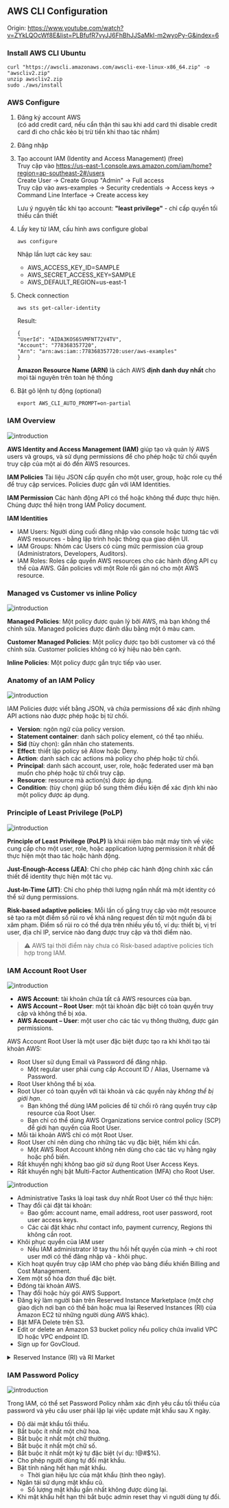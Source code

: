 ## AWS CLI Configuration

Origin: https://www.youtube.com/watch?v=ZYkLQOcWf8E&list=PLBfufR7vyJJ6FhBhJJSaMkI-m2wyoPy-G&index=6

### Install AWS CLI Ubuntu

```
curl "https://awscli.amazonaws.com/awscli-exe-linux-x86_64.zip" -o "awscliv2.zip"
unzip awscliv2.zip
sudo ./aws/install
```

### AWS Configure

1. Đăng ký account AWS  
   (có add credit card, nếu cẩn thận thì sau khi add card thì disable credit card đi cho chắc kẻo bị trừ tiền khi thao tác nhầm)

2. Đăng nhập

3. Tạo account IAM (Identity and Access Management) (free)  
   Truy cập vào https://us-east-1.console.aws.amazon.com/iam/home?region=ap-southeast-2#/users  
   Create User -> Create Group "Admin" -> Full access  
   Truy cập vào aws-examples -> Security credentials -> Access keys -> Command Line Interface -> Create access key

   Lưu ý nguyên tắc khi tạo account: **"least privilege"** - chỉ cấp quyền tối thiểu cần thiết

4. Lấy key từ IAM, cấu hình aws configure global

   ```code
   aws configure
   ```

   Nhập lần lượt các key sau:

   - AWS_ACCESS_KEY_ID=SAMPLE
   - AWS_SECRET_ACCESS_KEY=SAMPLE
   - AWS_DEFAULT_REGION=us-east-1

5. Check connection

   ```
   aws sts get-caller-identity
   ```

   Result:

   ```
   {
   "UserId": "AIDA3KOS6SVMFNT72V4TV",
   "Account": "778368357720",
   "Arn": "arn:aws:iam::778368357720:user/aws-examples"
   }
   ```

   **Amazon Resource Name (ARN)** là cách AWS **định danh duy nhất** cho mọi tài nguyên trên toàn hệ thống

6. Bật gõ lệnh tự động (optional)

   ```
   export AWS_CLI_AUTO_PROMPT=on-partial
   ```

### IAM Overview

![introduction](../images/iam/iam.png)

**AWS Identity and Access Management (IAM)** giúp tạo và quản lý AWS users và groups, và sử dụng permissions để cho phép hoặc từ chối quyền truy cập của một ai đó đến AWS resources.

**IAM Policies**
Tài liệu JSON cấp quyền cho một user, group, hoặc role cụ thể để truy cập services. Policies được gắn với IAM Identities.

**IAM Permission**
Các hành động API có thể hoặc không thể được thực hiện.
Chúng được thể hiện trong IAM Policy document.

**IAM Identities**

- IAM Users: Người dùng cuối đăng nhập vào console hoặc tương tác với AWS resources - bằng lập trình hoặc thông qua giao diện UI.
- IAM Groups: Nhóm các Users có cùng mức permission của group (Administrators, Developers, Auditors).
- IAM Roles: Roles cấp quyền AWS resources cho các hành động API cụ thể của AWS. Gắn policies với một Role rồi gán nó cho một AWS resource.

### Managed vs Customer vs inline Policy

![introduction](../images/iam/iam-managed-vs-customer-vs-inline-policy.png)

**Managed Policies**: Một policy được quản lý bởi AWS, mà bạn không thể chỉnh sửa. Managed policies được đánh dấu bằng một ô màu cam.

**Customer Managed Policies**: Một policy được tạo bởi customer và có thể chỉnh sửa. Customer policies không có ký hiệu nào bên cạnh.

**Inline Policies**: Một policy được gắn trực tiếp vào user.

### Anatomy of an IAM Policy

![introduction](../images/iam/iam-anatomy.png)

IAM Policies được viết bằng JSON, và chứa permissions để xác định những API actions nào được phép hoặc bị từ chối.

- **Version**: ngôn ngữ của policy version.
- **Statement container**: danh sách policy element, có thể tạo nhiều.
- **Sid** (tùy chọn): gắn nhãn cho statements.
- **Effect**: thiết lập policy sẽ Allow hoặc Deny.
- **Action**: danh sách các actions mà policy cho phép hoặc từ chối.
- **Principal**: danh sách account, user, role, hoặc federated user mà bạn muốn cho phép hoặc từ chối truy cập.
- **Resource**: resource mà action(s) được áp dụng.
- **Condition**: (tùy chọn) giúp bổ sung thêm điều kiện để xác định khi nào một policy được áp dụng.

### Principle of Least Privilege (PoLP)

![introduction](../images/iam/iam-principle-of-least-privilege.png)

**Principle of Least Privilege (PoLP)** là khái niệm bảo mật máy tính về việc cung cấp cho một user, role, hoặc application lượng permission ít nhất để thực hiện một thao tác hoặc hành động.

**Just-Enough-Access (JEA)**: Chỉ cho phép các hành động chính xác cần thiết để identity thực hiện một tác vụ.

**Just-In-Time (JIT)**: Chỉ cho phép thời lượng ngắn nhất mà một identity có thể sử dụng permissions.

**Risk-based adaptive policies**: Mỗi lần cố gắng truy cập vào một resource sẽ tạo ra một điểm số rủi ro về khả năng request đến từ một nguồn đã bị xâm phạm. Điểm số rủi ro có thể dựa trên nhiều yếu tố, ví dụ: thiết bị, vị trí user, địa chỉ IP, service nào đang được truy cập và thời điểm nào.

> ⚠️ AWS tại thời điểm này chưa có Risk-based adaptive policies tích hợp trong IAM.

### IAM Account Root User

![introduction](../images/iam/iam-account-root-user-1.png)

- **AWS Account**: tài khoản chứa tất cả AWS resources của bạn.
- **AWS Account – Root User**: một tài khoản đặc biệt có toàn quyền truy cập và không thể bị xóa.
- **AWS Account – User**: một user cho các tác vụ thông thường, được gán permissions.

AWS Account Root User là một user đặc biệt được tạo ra khi khởi tạo tài khoản AWS:

- Root User sử dụng Email và Password để đăng nhập.
  - Một regular user phải cung cấp Account ID / Alias, Username và Password.
- Root User không thể bị xóa.
- Root User có toàn quyền với tài khoản và các quyền này _không thể bị giới hạn_.
  - Bạn không thể dùng IAM policies để từ chối rõ ràng quyền truy cập resource của Root User.
  - Bạn chỉ có thể dùng AWS Organizations service control policy (SCP) để giới hạn quyền của Root User.
- Mỗi tài khoản AWS chỉ có một Root User.
- Root User chỉ nên dùng cho những tác vụ đặc biệt, hiếm khi cần.
  - Một AWS Root Account không nên dùng cho các tác vụ hằng ngày hoặc phổ biến.
- Rất khuyến nghị không bao giờ sử dụng Root User Access Keys.
- Rất khuyến nghị bật Multi-Factor Authentication (MFA) cho Root User.

![introduction](../images/iam/iam-account-root-user-2.png)

- Administrative Tasks là loại task duy nhất Root User có thể thực hiện:
- Thay đổi cài đặt tài khoản:
  - Bao gồm: account name, email address, root user password, root user access keys.
  - Các cài đặt khác như contact info, payment currency, Regions thì không cần root.
- Khôi phục quyền của IAM user
  - Nếu IAM administrator lỡ tay thu hồi hết quyền của mình → chỉ root user mới có thể đăng nhập và - khôi phục.
- Kích hoạt quyền truy cập IAM cho phép vào bảng điều khiển Billing and Cost Management.
- Xem một số hóa đơn thuế đặc biệt.
- Đđóng tài khoản AWS.
- Thay đổi hoặc hủy gói AWS Support.
- Đăng ký làm người bán trên Reserved Instance Marketplace (một chợ giao dịch nơi bạn có thể bán hoặc mua lại Reserved Instances (RI) của Amazon EC2 từ những người dùng AWS khác).
- Bật MFA Delete trên S3.
- Edit or delete an Amazon S3 bucket policy nếu policy chứa invalid VPC ID hoặc VPC endpoint ID.
- Sign up for GovCloud.

<details>

<summary>Reserved Instance (RI) và RI Market</summary>

Bình thường bạn chạy EC2 On-Demand = trả tiền theo giờ/giây, giá cao.

Với Reserved Instance => bạn cam kết dùng trong 1 hoặc 3 năm → đổi lại giá rẻ hơn (tiết kiệm tới ~70%).

Nhưng vấn đề là nếu bạn không còn nhu cầu dùng nữa (ví dụ scale down, đổi region, đổi loại instance), RI sẽ “nằm chờ” rất lãng phí.

=> Bạn có thể bán lại RI chưa dùng hết thời hạn cho người dùng khác. Người khác có thể mua lại RI với giá rẻ hơn so với AWS bán trực tiếp.

AWS thu phí 12% trên số tiền bán được.

RI phải có thời hạn còn lại ít nhất 1 tháng mới được list lên Marketplace.

Khi bạn bán lại một Reserved Instance (RI), bạn không chuyển giao toàn bộ hợp đồng gốc của mình cho người mua, AWS sẽ tạo ra một hợp đồng RI mới dành cho người mua, có thời hạn đúng bằng thời gian còn lại của RI bạn đã bán.

</details>

### IAM Password Policy

![introduction](../images/iam/iam-password-policy.png)

Trong IAM, có thể set Password Policy nhằm xác định yêu cầu tối thiểu của password và yêu cầu user phải lặp lại việc update mật khẩu sau X ngày.

- Độ dài mật khẩu tối thiểu.
- Bắt buộc ít nhất một chữ hoa.
- Bắt buộc ít nhất một chữ thường.
- Bắt buộc ít nhất một chữ số.
- Bắt buộc ít nhất một ký tự đặc biệt (ví dụ: !@#$%).
- Cho phép người dùng tự đổi mật khẩu.
- Bật tính năng hết hạn mật khẩu.
  - Thời gian hiệu lực của mật khẩu (tính theo ngày).
- Ngăn tái sử dụng mật khẩu cũ.
  - Số lượng mật khẩu gần nhất không được dùng lại.
- Khi mật khẩu hết hạn thì bắt buộc admin reset thay vì người dùng tự đổi.
